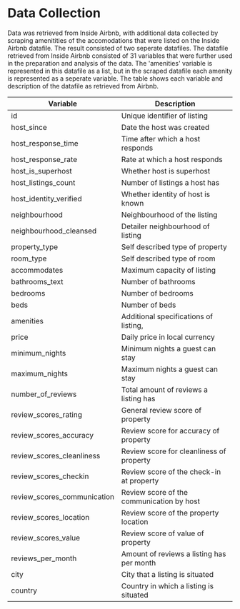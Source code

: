 # Data Collection

Data was retrieved from Inside Airbnb, with additional data collected by scraping amenitities of the accomodations that were listed on the Inside Airbnb datafile. The result consisted of two seperate datafiles. The datafile retrieved from Inside Airbnb consisted of 31 variables that were further used in the preparation and analysis of the data. The 'amenities' variable is represented in this datafile as a list, but in the scraped datafile each amenity is represented as a seperate variable. The table shows each variable and description of the datafile as retrieved from Airbnb.

| Variable                       | Description                                |
| -------------------------------| -------------------------------------------|
|id                              |Unique identifier of listing                |
|host_since                      |Date the host was created                   |
|host_response_time              |Time after which a host responds            |
|host_response_rate              |Rate at which a host responds               |
|host_is_superhost               |Whether host is superhost                   |
|host_listings_count             |Number of listings a host has               |
|host_identity_verified          |Whether identity of host is known           |
|neighbourhood                   |Neighbourhood of the listing                |
|neighbourhood_cleansed          |Detailer neighbourhood of listing           |
|property_type                   |Self described type of property             |
|room_type                       |Self described type of room                 |
|accommodates                    |Maximum capacity of listing                 |
|bathrooms_text                  |Number of bathrooms                         |
|bedrooms                        |Number of bedrooms                          |
|beds                            |Number of beds                              |
|amenities                       |Additional specifications of listing,       |
|price                           |Daily price in local currency               |
|minimum_nights                  |Minimum nights a guest can stay             |
|maximum_nights                  |Maximum nights a guest can stay             |
|number_of_reviews               |Total amount of reviews a listing has       |
|review_scores_rating            |General review score of property            |
|review_scores_accuracy          |Review score for accuracy of property       |
|review_scores_cleanliness       |Review score for cleanliness of property    |
|review_scores_checkin           |Review score of the check-in at property    |
|review_scores_communication     |Review score of the communication by host   |
|review_scores_location          |Review score of the property location       |
|review_scores_value             |Review score of value of property           |
|reviews_per_month               |Amount of reviews a listing has per month   |
|city                            |City that a listing is situated             |
|country                         |Country in which a listing is situated      |
